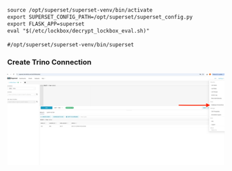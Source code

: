 ```
source /opt/superset/superset-venv/bin/activate
export SUPERSET_CONFIG_PATH=/opt/superset/superset_config.py
export FLASK_APP=superset
eval "$(/etc/lockbox/decrypt_lockbox_eval.sh)"

#/opt/superset/superset-venv/bin/superset
```

### Create Trino Connection

![alt conn1](images/conn1.png)


